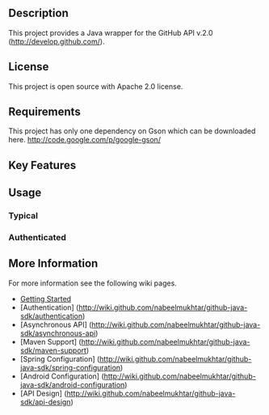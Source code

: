 ## Description
This project provides a Java wrapper for the GitHub API v.2.0 (http://develop.github.com/).
 
## License
This project is open source with Apache 2.0 license.
 
## Requirements
This project has only one dependency on Gson which can be downloaded here. http://code.google.com/p/google-gson/
 
## Key Features
 
## Usage
### Typical
### Authenticated
 
## More Information
For more information see the following wiki pages.
* [Getting Started](http://wiki.github.com/nabeelmukhtar/github-java-sdk/getting-started)
* [Authentication] (http://wiki.github.com/nabeelmukhtar/github-java-sdk/authentication)
* [Asynchronous API] (http://wiki.github.com/nabeelmukhtar/github-java-sdk/asynchronous-api)
* [Maven Support] (http://wiki.github.com/nabeelmukhtar/github-java-sdk/maven-support)
* [Spring Configuration] (http://wiki.github.com/nabeelmukhtar/github-java-sdk/spring-configuration)
* [Android Configuration] (http://wiki.github.com/nabeelmukhtar/github-java-sdk/android-configuration)
* [API Design] (http://wiki.github.com/nabeelmukhtar/github-java-sdk/api-design)